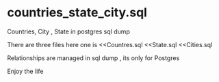 # countries_state_city.sql
Countries, City , State in postgres sql dump 

There are three files here one is 
<<Countres.sql
<<State.sql
<<Cities.sql

Relationships are managed in sql dump , its only for Postgres 

Enjoy the life
